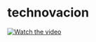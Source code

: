 # technovacion
[![Watch the video](https://img.youtube.com/vi/ynpT1E0Hpf4/maxresdefault.jpg)](https://www.youtube.com/watch?v=ynpT1E0Hpf4)
